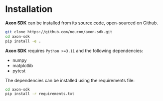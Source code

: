 # Installation

**Axon SDK** can be installed from its [source code](https://github.com/neucom-aps/axon-sdk), open-sourced on Github.

```bash
git clone https://github.com/neucom/axon-sdk.git
cd axon-sdk
pip install -e .
```

**Axon SDK** requires `Python >=3.11` and the following dependencies:
- numpy
- matplotlib
- pytest

The dependencies can be installed using the requirements file:

```bash
cd axon-sdk
pip install -r requirements.txt
```

